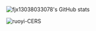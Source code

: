 
![fjx13038033078's GitHub stats](https://github-readme-stats.vercel.app/api?username=fjx13038033078&theme=rose&show_icons=true)

![ ruoyi-CERS](https://github-readme-stats.vercel.app/api/pin/?username=fjx13038033078&repo=ruoyi-CERS&theme=ambient_gradient)



